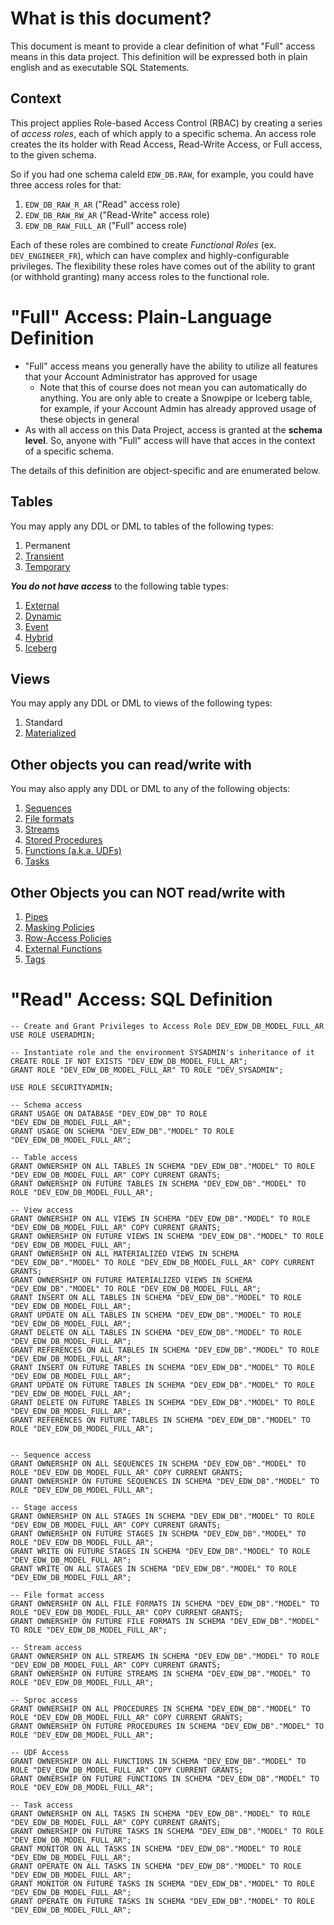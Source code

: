 # What is this document? 

This document is meant to provide a clear definition of what "Full" access means in this data project. This definition will be expressed both in plain english and as executable SQL Statements.

## Context

This project applies Role-based Access Control (RBAC) by creating a series of *access roles*, each of which apply to a specific schema. An access role creates the its holder with Read Access, Read-Write Access, or Full access, to the given schema.

So if you had one schema caleld `EDW_DB.RAW`, for example, you could have three access roles for that:
1. `EDW_DB_RAW_R_AR` ("Read" access role)
1. `EDW_DB_RAW_RW_AR` ("Read-Write" access role)
1. `EDW_DB_RAW_FULL_AR` ("Full" access role)

Each of these roles are combined to create *Functional Roles* (ex. `DEV_ENGINEER_FR`), which can have complex and highly-configurable privileges. The flexibility these roles have comes out of the ability to grant (or withhold granting) many access roles to the functional role. 

# "Full" Access: Plain-Language Definition

- "Full" access means you generally have the ability to utilize all features that your Account Administrator has approved for usage
    - Note that this of course does not mean you can automatically do anything. You are only able to create a Snowpipe or Iceberg table, for example, if your Account Admin has already approved usage of these objects in general 
- As with all access on this Data Project, access is granted at the **schema level**. So, anyone with "Full" access will have that acces in the context of a specific schema.

The details of this definition are object-specific and are enumerated below.


## Tables

You may apply any DDL or DML to tables of the following types:
1. Permanent
2. [Transient](https://docs.snowflake.com/en/user-guide/tables-temp-transient)
3. [Temporary](https://docs.snowflake.com/en/user-guide/tables-temp-transient)

***You do not have access*** to the following table types:
1. [External](https://docs.snowflake.com/en/user-guide/tables-external-intro)
2. [Dynamic](https://docs.snowflake.com/en/user-guide/dynamic-tables-intro)
3. [Event](https://docs.snowflake.com/en/developer-guide/logging-tracing/event-table-setting-up)
4. [Hybrid](https://docs.snowflake.com/en/user-guide/tables-hybrid)
5. [Iceberg](https://docs.snowflake.com/en/user-guide/tables-iceberg)


## Views

You may apply any DDL or DML to views of the following types:
1. Standard
2. [Materialized](https://docs.snowflake.com/en/user-guide/views-materialized)


## Other objects you can read/write with

You may also apply any DDL or DML to any of the following objects:
1. [Sequences](https://docs.snowflake.com/en/user-guide/querying-sequences)
2. [File formats](https://docs.snowflake.com/en/sql-reference/sql/create-file-format)
3. [Streams](https://docs.snowflake.com/en/user-guide/streams-intro)
4. [Stored Procedures](https://docs.snowflake.com/en/developer-guide/stored-procedure/stored-procedures-usage)
5. [Functions (a.k.a. UDFs)](https://docs.snowflake.com/en/developer-guide/udf/udf-overview)
6. [Tasks](https://docs.snowflake.com/en/user-guide/tasks-intro)


## Other Objects you can NOT read/write with
1. [Pipes](https://docs.snowflake.com/en/user-guide/data-load-snowpipe-intro)
2. [Masking Policies](https://docs.snowflake.com/user-guide/security-column-ddm-intro)
3. [Row-Access Policies](https://docs.snowflake.com/en/user-guide/security-row-intro)
4. [External Functions](https://docs.snowflake.com/en/sql-reference/external-functions-introduction)
5. [Tags](https://docs.snowflake.com/en/user-guide/object-tagging)



# "Read" Access: SQL Definition

```
-- Create and Grant Privileges to Access Role DEV_EDW_DB_MODEL_FULL_AR
USE ROLE USERADMIN;

-- Instantiate role and the environment SYSADMIN's inheritance of it
CREATE ROLE IF NOT EXISTS "DEV_EDW_DB_MODEL_FULL_AR";
GRANT ROLE "DEV_EDW_DB_MODEL_FULL_AR" TO ROLE "DEV_SYSADMIN";

USE ROLE SECURITYADMIN;

-- Schema access
GRANT USAGE ON DATABASE "DEV_EDW_DB" TO ROLE "DEV_EDW_DB_MODEL_FULL_AR";
GRANT USAGE ON SCHEMA "DEV_EDW_DB"."MODEL" TO ROLE "DEV_EDW_DB_MODEL_FULL_AR";

-- Table access
GRANT OWNERSHIP ON ALL TABLES IN SCHEMA "DEV_EDW_DB"."MODEL" TO ROLE "DEV_EDW_DB_MODEL_FULL_AR" COPY CURRENT GRANTS;
GRANT OWNERSHIP ON FUTURE TABLES IN SCHEMA "DEV_EDW_DB"."MODEL" TO ROLE "DEV_EDW_DB_MODEL_FULL_AR";

-- View access
GRANT OWNERSHIP ON ALL VIEWS IN SCHEMA "DEV_EDW_DB"."MODEL" TO ROLE "DEV_EDW_DB_MODEL_FULL_AR" COPY CURRENT GRANTS;
GRANT OWNERSHIP ON FUTURE VIEWS IN SCHEMA "DEV_EDW_DB"."MODEL" TO ROLE "DEV_EDW_DB_MODEL_FULL_AR";
GRANT OWNERSHIP ON ALL MATERIALIZED VIEWS IN SCHEMA "DEV_EDW_DB"."MODEL" TO ROLE "DEV_EDW_DB_MODEL_FULL_AR" COPY CURRENT GRANTS;
GRANT OWNERSHIP ON FUTURE MATERIALIZED VIEWS IN SCHEMA "DEV_EDW_DB"."MODEL" TO ROLE "DEV_EDW_DB_MODEL_FULL_AR";
GRANT INSERT ON ALL TABLES IN SCHEMA "DEV_EDW_DB"."MODEL" TO ROLE "DEV_EDW_DB_MODEL_FULL_AR";
GRANT UPDATE ON ALL TABLES IN SCHEMA "DEV_EDW_DB"."MODEL" TO ROLE "DEV_EDW_DB_MODEL_FULL_AR";
GRANT DELETE ON ALL TABLES IN SCHEMA "DEV_EDW_DB"."MODEL" TO ROLE "DEV_EDW_DB_MODEL_FULL_AR";
GRANT REFERENCES ON ALL TABLES IN SCHEMA "DEV_EDW_DB"."MODEL" TO ROLE "DEV_EDW_DB_MODEL_FULL_AR";
GRANT INSERT ON FUTURE TABLES IN SCHEMA "DEV_EDW_DB"."MODEL" TO ROLE "DEV_EDW_DB_MODEL_FULL_AR";
GRANT UPDATE ON FUTURE TABLES IN SCHEMA "DEV_EDW_DB"."MODEL" TO ROLE "DEV_EDW_DB_MODEL_FULL_AR";
GRANT DELETE ON FUTURE TABLES IN SCHEMA "DEV_EDW_DB"."MODEL" TO ROLE "DEV_EDW_DB_MODEL_FULL_AR";
GRANT REFERENCES ON FUTURE TABLES IN SCHEMA "DEV_EDW_DB"."MODEL" TO ROLE "DEV_EDW_DB_MODEL_FULL_AR";


-- Sequence access
GRANT OWNERSHIP ON ALL SEQUENCES IN SCHEMA "DEV_EDW_DB"."MODEL" TO ROLE "DEV_EDW_DB_MODEL_FULL_AR" COPY CURRENT GRANTS;
GRANT OWNERSHIP ON FUTURE SEQUENCES IN SCHEMA "DEV_EDW_DB"."MODEL" TO ROLE "DEV_EDW_DB_MODEL_FULL_AR";

-- Stage access
GRANT OWNERSHIP ON ALL STAGES IN SCHEMA "DEV_EDW_DB"."MODEL" TO ROLE "DEV_EDW_DB_MODEL_FULL_AR" COPY CURRENT GRANTS;
GRANT OWNERSHIP ON FUTURE STAGES IN SCHEMA "DEV_EDW_DB"."MODEL" TO ROLE "DEV_EDW_DB_MODEL_FULL_AR";
GRANT WRITE ON FUTURE STAGES IN SCHEMA "DEV_EDW_DB"."MODEL" TO ROLE "DEV_EDW_DB_MODEL_FULL_AR";
GRANT WRITE ON ALL STAGES IN SCHEMA "DEV_EDW_DB"."MODEL" TO ROLE "DEV_EDW_DB_MODEL_FULL_AR";

-- File format access
GRANT OWNERSHIP ON ALL FILE FORMATS IN SCHEMA "DEV_EDW_DB"."MODEL" TO ROLE "DEV_EDW_DB_MODEL_FULL_AR" COPY CURRENT GRANTS;
GRANT OWNERSHIP ON FUTURE FILE FORMATS IN SCHEMA "DEV_EDW_DB"."MODEL" TO ROLE "DEV_EDW_DB_MODEL_FULL_AR";

-- Stream access
GRANT OWNERSHIP ON ALL STREAMS IN SCHEMA "DEV_EDW_DB"."MODEL" TO ROLE "DEV_EDW_DB_MODEL_FULL_AR" COPY CURRENT GRANTS;
GRANT OWNERSHIP ON FUTURE STREAMS IN SCHEMA "DEV_EDW_DB"."MODEL" TO ROLE "DEV_EDW_DB_MODEL_FULL_AR";

-- Sproc access
GRANT OWNERSHIP ON ALL PROCEDURES IN SCHEMA "DEV_EDW_DB"."MODEL" TO ROLE "DEV_EDW_DB_MODEL_FULL_AR" COPY CURRENT GRANTS;
GRANT OWNERSHIP ON FUTURE PROCEDURES IN SCHEMA "DEV_EDW_DB"."MODEL" TO ROLE "DEV_EDW_DB_MODEL_FULL_AR";

-- UDF Access
GRANT OWNERSHIP ON ALL FUNCTIONS IN SCHEMA "DEV_EDW_DB"."MODEL" TO ROLE "DEV_EDW_DB_MODEL_FULL_AR" COPY CURRENT GRANTS;
GRANT OWNERSHIP ON FUTURE FUNCTIONS IN SCHEMA "DEV_EDW_DB"."MODEL" TO ROLE "DEV_EDW_DB_MODEL_FULL_AR";

-- Task access
GRANT OWNERSHIP ON ALL TASKS IN SCHEMA "DEV_EDW_DB"."MODEL" TO ROLE "DEV_EDW_DB_MODEL_FULL_AR" COPY CURRENT GRANTS;
GRANT OWNERSHIP ON FUTURE TASKS IN SCHEMA "DEV_EDW_DB"."MODEL" TO ROLE "DEV_EDW_DB_MODEL_FULL_AR";
GRANT MONITOR ON ALL TASKS IN SCHEMA "DEV_EDW_DB"."MODEL" TO ROLE "DEV_EDW_DB_MODEL_FULL_AR";
GRANT OPERATE ON ALL TASKS IN SCHEMA "DEV_EDW_DB"."MODEL" TO ROLE "DEV_EDW_DB_MODEL_FULL_AR";
GRANT MONITOR ON FUTURE TASKS IN SCHEMA "DEV_EDW_DB"."MODEL" TO ROLE "DEV_EDW_DB_MODEL_FULL_AR";
GRANT OPERATE ON FUTURE TASKS IN SCHEMA "DEV_EDW_DB"."MODEL" TO ROLE "DEV_EDW_DB_MODEL_FULL_AR";
```

